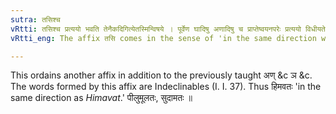 ```yaml
---
sutra: तसिश्च
vRtti: तसिश्च प्रत्ययो भवति तेनैकदिगित्येतस्मिन्विषये । पूर्वेण घादिषु अणादिषु च प्राप्तेष्वयनपरेः प्रत्ययो विधीयते ॥
vRtti_eng: The affix तसि comes in the sense of 'in the same direction with that.'

---
```

This ordains another affix in addition to the previously taught अण् &c ञ &c. The words formed by this affix are Indeclinables (I. I. 37). Thus हिमवतः 'in the same direction as _Himavat_.' पीलुमूलतः, सुदामतः ॥